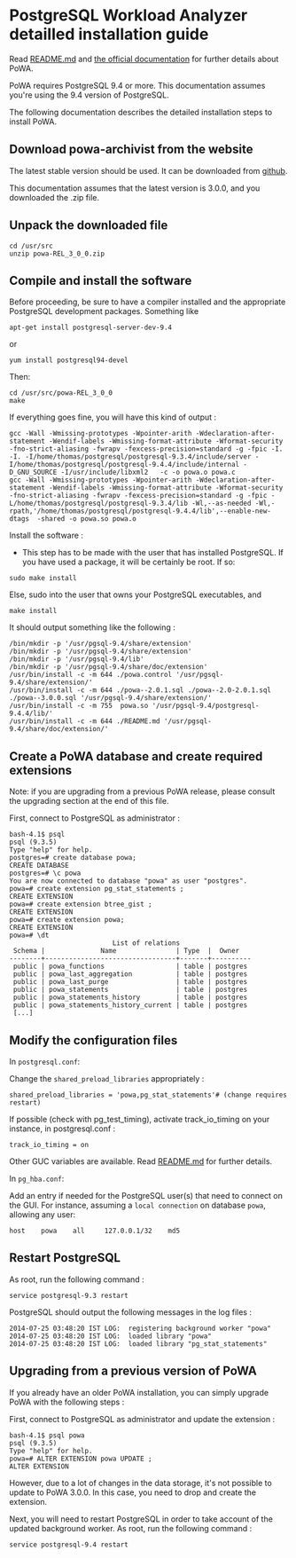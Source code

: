 PostgreSQL Workload Analyzer detailled installation guide
=========================================================

Read [README.md](https://github.com/dalibo/powa/blob/master/README.md) and
[the official documentation](http://powa.readthedocs.org/) for further details
about PoWA.

PoWA requires PostgreSQL 9.4 or more. This documentation assumes you're using
the 9.4 version of PostgreSQL.

The following documentation describes the detailed installation steps to install
PoWA.


Download powa-archivist from the website
----------------------------------------

The latest stable version should be used. It can be downloaded from
[github](https://github.com/dalibo/powa-archivist/releases/latest).

This documentation assumes that the latest version is 3.0.0, and you downloaded
the .zip file.

Unpack the downloaded file
--------------------------

```
cd /usr/src
unzip powa-REL_3_0_0.zip
```

Compile and install the software
--------------------------------

Before proceeding, be sure to have a compiler installed and the appropriate PostgreSQL development packages. Something like
```
apt-get install postgresql-server-dev-9.4
```
or
```
yum install postgresql94-devel
```

Then:
```
cd /usr/src/powa-REL_3_0_0
make
```

If everything goes fine, you will have this kind of output :
```
gcc -Wall -Wmissing-prototypes -Wpointer-arith -Wdeclaration-after-statement -Wendif-labels -Wmissing-format-attribute -Wformat-security -fno-strict-aliasing -fwrapv -fexcess-precision=standard -g -fpic -I. -I. -I/home/thomas/postgresql/postgresql-9.3.4/include/server -I/home/thomas/postgresql/postgresql-9.4.4/include/internal -D_GNU_SOURCE -I/usr/include/libxml2   -c -o powa.o powa.c
gcc -Wall -Wmissing-prototypes -Wpointer-arith -Wdeclaration-after-statement -Wendif-labels -Wmissing-format-attribute -Wformat-security -fno-strict-aliasing -fwrapv -fexcess-precision=standard -g -fpic -L/home/thomas/postgresql/postgresql-9.3.4/lib -Wl,--as-needed -Wl,-rpath,'/home/thomas/postgresql/postgresql-9.4.4/lib',--enable-new-dtags  -shared -o powa.so powa.o
```

Install the software :

- This step has to be made with the user that has installed PostgreSQL. If you
  have used a package, it will be certainly be root. If so:
```
sudo make install
```
Else, sudo into the user that owns your PostgreSQL executables, and
```
make install
```

It should output something like the following :
```
/bin/mkdir -p '/usr/pgsql-9.4/share/extension'
/bin/mkdir -p '/usr/pgsql-9.4/share/extension'
/bin/mkdir -p '/usr/pgsql-9.4/lib'
/bin/mkdir -p '/usr/pgsql-9.4/share/doc/extension'
/usr/bin/install -c -m 644 ./powa.control '/usr/pgsql-9.4/share/extension/'
/usr/bin/install -c -m 644 ./powa--2.0.1.sql ./powa--2.0-2.0.1.sql ./powa--3.0.0.sql '/usr/pgsql-9.4/share/extension/'
/usr/bin/install -c -m 755  powa.so '/usr/pgsql-9.4/postgresql-9.4.4/lib/'
/usr/bin/install -c -m 644 ./README.md '/usr/pgsql-9.4/share/doc/extension/'
```


Create a PoWA database and create required extensions
-----------------------------------------------------

Note: if you are upgrading from a previous PoWA release, please consult the
upgrading section at the end of this file.


First, connect to PostgreSQL as administrator :
```
bash-4.1$ psql
psql (9.3.5)
Type "help" for help.
postgres=# create database powa;
CREATE DATABASE
postgres=# \c powa
You are now connected to database "powa" as user "postgres".
powa=# create extension pg_stat_statements ;
CREATE EXTENSION
powa=# create extension btree_gist ;
CREATE EXTENSION
powa=# create extension powa;
CREATE EXTENSION
powa=# \dt
                          List of relations
 Schema |              Name               | Type  |  Owner
--------+---------------------------------+-------+----------
 public | powa_functions                  | table | postgres
 public | powa_last_aggregation           | table | postgres
 public | powa_last_purge                 | table | postgres
 public | powa_statements                 | table | postgres
 public | powa_statements_history         | table | postgres
 public | powa_statements_history_current | table | postgres
 [...]
```


Modify the configuration files
------------------------------

In `postgresql.conf`:

Change the `shared_preload_libraries` appropriately :
```
shared_preload_libraries = 'powa,pg_stat_statements'# (change requires restart)
```

If possible (check with pg_test_timing), activate track_io_timing on your instance, in postgresql.conf :

```
track_io_timing = on
```

Other GUC variables are available. Read [README.md](https://github.com/dalibo/powa/blob/master/README.md) for further details.

In `pg_hba.conf`:

Add an entry if needed for the PostgreSQL user(s) that need to connect on the GUI.
For instance, assuming a `local connection` on database `powa`, allowing any user:

`host    powa    all     127.0.0.1/32    md5`

Restart PostgreSQL
------------------

As root, run the following command :
```
service postgresql-9.3 restart
```

PostgreSQL should output the following messages in the log files :
```
2014-07-25 03:48:20 IST LOG:  registering background worker "powa"
2014-07-25 03:48:20 IST LOG:  loaded library "powa"
2014-07-25 03:48:20 IST LOG:  loaded library "pg_stat_statements"
```

Upgrading from a previous version of PoWA
-----------------------------------------

If you already have an older PoWA installation, you can simply upgrade PoWA with the following steps :

First, connect to PostgreSQL as administrator and update the extension :
```
bash-4.1$ psql powa
psql (9.3.5)
Type "help" for help.
powa=# ALTER EXTENSION powa UPDATE ;
ALTER EXTENSION
```

However, due to a lot of changes in the data storage, it's not possible to
update to PoWA 3.0.0. In this case, you need to drop and create the extension.

Next, you will need to restart PostgreSQL in order to take account of the
updated background worker. As root, run the following command :
```
service postgresql-9.4 restart
```

